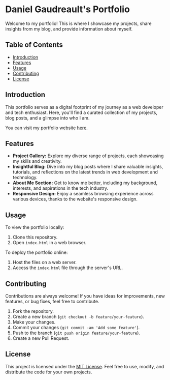 # Daniel Gaudreault's Portfolio

Welcome to my portfolio! This is where I showcase my projects, share insights from my blog, and provide information about myself.

## Table of Contents

- [Introduction](#introduction)
- [Features](#features)
- [Usage](#usage)
- [Contributing](#contributing)
- [License](#license)

## Introduction

This portfolio serves as a digital footprint of my journey as a web developer and tech enthusiast. Here, you'll find a curated collection of my projects, blog posts, and a glimpse into who I am.

You can visit my portfolio website [here](https://danielgaudreault.github.io/mywebsite/index.html).


## Features

- **Project Gallery:** Explore my diverse range of projects, each showcasing my skills and creativity.
- **Insightful Blog:** Dive into my blog posts where I share valuable insights, tutorials, and reflections on the latest trends in web development and technology.
- **About Me Section:** Get to know me better, including my background, interests, and aspirations in the tech industry.
- **Responsive Design:** Enjoy a seamless browsing experience across various devices, thanks to the website's responsive design.

## Usage

To view the portfolio locally:

1. Clone this repository.
2. Open `index.html` in a web browser.

To deploy the portfolio online:

1. Host the files on a web server.
2. Access the `index.html` file through the server's URL.

## Contributing

Contributions are always welcome! If you have ideas for improvements, new features, or bug fixes, feel free to contribute.

1. Fork the repository.
2. Create a new branch (`git checkout -b feature/your-feature`).
3. Make your changes.
4. Commit your changes (`git commit -am 'Add some feature'`).
5. Push to the branch (`git push origin feature/your-feature`).
6. Create a new Pull Request.

## License

This project is licensed under the [MIT License](LICENSE). Feel free to use, modify, and distribute the code for your own projects.
